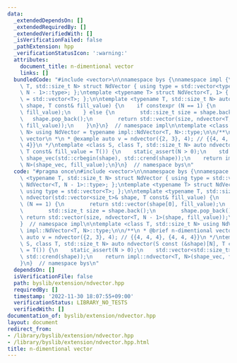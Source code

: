 ```yaml
---
data:
  _extendedDependsOn: []
  _extendedRequiredBy: []
  _extendedVerifiedWith: []
  _isVerificationFailed: false
  _pathExtension: hpp
  _verificationStatusIcon: ':warning:'
  attributes:
    document_title: n-dimentional vector
    links: []
  bundledCode: "#include <vector>\n\nnamespace bys {\nnamespace impl {\ntemplate <typename\
    \ T, std::size_t N> struct NdVector { using type = std::vector<typename NdVector<T,\
    \ N - 1>::type>; };\ntemplate <typename T> struct NdVector<T, 1> { using type\
    \ = std::vector<T>; };\n\ntemplate <typename T, std::size_t N> auto ndvector(std::vector<size_t>&\
    \ shape, T const& fill_value) {\n    if constexpr (N == 1) {\n        return std::vector(shape[0],\
    \ fill_value);\n    } else {\n        std::size_t size = shape.back();\n     \
    \   shape.pop_back();\n        return std::vector(size, ndvector<T, N - 1>(shape,\
    \ fill_value));\n    }\n}\n}  // namespace impl\n\ntemplate <class T, std::size_t\
    \ N> using NdVector = typename impl::NdVector<T, N>::type;\n\n/**\n * @brief n-dimentional\
    \ vector\n *\n * @example auto v = ndvector({2, 3}, 4); // {{4, 4, 4}, {4, 4,\
    \ 4}}\n */\ntemplate <class S, class T, std::size_t N> auto ndvector(S const (&shape)[N],\
    \ T const& fill_value = T()) {\n    static_assert(N > 0);\n    std::vector<std::size_t>\
    \ shape_vec(std::crbegin(shape), std::crend(shape));\n    return impl::ndvector<T,\
    \ N>(shape_vec, fill_value);\n}\n}  // namespace bys\n"
  code: "#pragma once\n#include <vector>\n\nnamespace bys {\nnamespace impl {\ntemplate\
    \ <typename T, std::size_t N> struct NdVector { using type = std::vector<typename\
    \ NdVector<T, N - 1>::type>; };\ntemplate <typename T> struct NdVector<T, 1> {\
    \ using type = std::vector<T>; };\n\ntemplate <typename T, std::size_t N> auto\
    \ ndvector(std::vector<size_t>& shape, T const& fill_value) {\n    if constexpr\
    \ (N == 1) {\n        return std::vector(shape[0], fill_value);\n    } else {\n\
    \        std::size_t size = shape.back();\n        shape.pop_back();\n       \
    \ return std::vector(size, ndvector<T, N - 1>(shape, fill_value));\n    }\n}\n\
    }  // namespace impl\n\ntemplate <class T, std::size_t N> using NdVector = typename\
    \ impl::NdVector<T, N>::type;\n\n/**\n * @brief n-dimentional vector\n *\n * @example\
    \ auto v = ndvector({2, 3}, 4); // {{4, 4, 4}, {4, 4, 4}}\n */\ntemplate <class\
    \ S, class T, std::size_t N> auto ndvector(S const (&shape)[N], T const& fill_value\
    \ = T()) {\n    static_assert(N > 0);\n    std::vector<std::size_t> shape_vec(std::crbegin(shape),\
    \ std::crend(shape));\n    return impl::ndvector<T, N>(shape_vec, fill_value);\n\
    }\n}  // namespace bys\n"
  dependsOn: []
  isVerificationFile: false
  path: byslib/extension/ndvector.hpp
  requiredBy: []
  timestamp: '2022-11-30 18:07:55+09:00'
  verificationStatus: LIBRARY_NO_TESTS
  verifiedWith: []
documentation_of: byslib/extension/ndvector.hpp
layout: document
redirect_from:
- /library/byslib/extension/ndvector.hpp
- /library/byslib/extension/ndvector.hpp.html
title: n-dimentional vector
---
```

